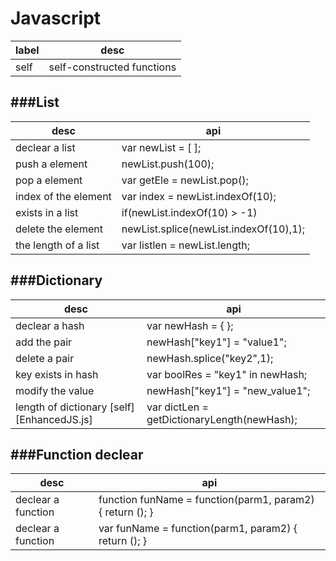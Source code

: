 # Javascript

<script type="text/javascript" src="../js/general.js"></script>

| label | desc |
| -- | -- |
| self | self-constructed functions |


###List
---

| desc | api |
| -- | -- |
| declear a list | var newList = [ ]; |
| push a element | newList.push(100); |
| pop a element | var getEle = newList.pop(); |
| index of the element | var index = newList.indexOf(10); |
| exists in a list | if(newList.indexOf(10) > -1) |
| delete the element | newList.splice(newList.indexOf(10),1); |
| the length of a list | var listlen = newList.length; |

###Dictionary
---

| desc | api |
| -- | -- |
| declear a hash | var newHash = { }; |
| add the pair | newHash["key1"] = "value1"; |
| delete a pair | newHash.splice("key2",1); |
| key exists in hash | var boolRes = "key1" in newHash; |
| modify the value | newHash["key1"] = "new_value1"; |
| length of dictionary [self] [EnhancedJS.js] | var dictLen = getDictionaryLength(newHash); |

###Function declear
---

| desc | api |
| -- | -- |
| declear a function | function funName = function(parm1, param2) { return (); } |
| declear a function | var funName = function(parm1, param2) { return (); } |